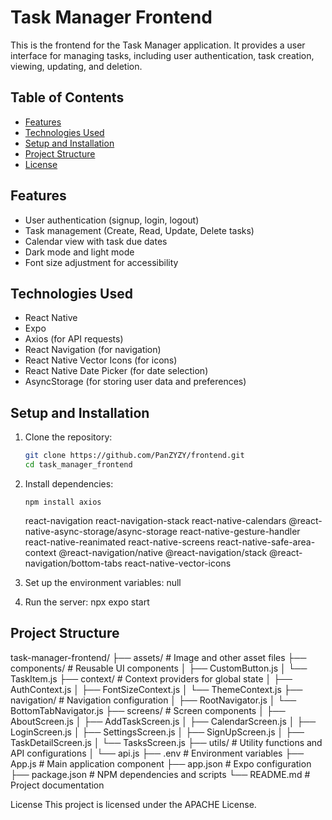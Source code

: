 # Task Manager Frontend

This is the frontend for the Task Manager application. It provides a user interface for managing tasks, including user authentication, task creation, viewing, updating, and deletion.

## Table of Contents

- [Features](#features)
- [Technologies Used](#technologies-used)
- [Setup and Installation](#setup-and-installation)
- [Project Structure](#project-structure)
- [License](#license)

## Features

- User authentication (signup, login, logout)
- Task management (Create, Read, Update, Delete tasks)
- Calendar view with task due dates
- Dark mode and light mode
- Font size adjustment for accessibility

## Technologies Used

- React Native
- Expo
- Axios (for API requests)
- React Navigation (for navigation)
- React Native Vector Icons (for icons)
- React Native Date Picker (for date selection)
- AsyncStorage (for storing user data and preferences)

## Setup and Installation

1.  Clone the repository:
    ```bash
    git clone https://github.com/PanZYZY/frontend.git
    cd task_manager_frontend
    ```
2.  Install dependencies:

        npm install axios

    react-navigation
    react-navigation-stack
    react-native-calendars
    @react-native-async-storage/async-storage
    react-native-gesture-handler
    react-native-reanimated
    react-native-screens
    react-native-safe-area-context
    @react-navigation/native
    @react-navigation/stack
    @react-navigation/bottom-tabs
    react-native-vector-icons

3.  Set up the environment variables:
    null

4.  Run the server:
    npx expo start

## Project Structure

task-manager-frontend/
├── assets/ # Image and other asset files
├── components/ # Reusable UI components
│ ├── CustomButton.js
│ └── TaskItem.js
├── context/ # Context providers for global state
│ ├── AuthContext.js
│ ├── FontSizeContext.js
│ └── ThemeContext.js
├── navigation/ # Navigation configuration
│ ├── RootNavigator.js
│ └── BottomTabNavigator.js
├── screens/ # Screen components
│ ├── AboutScreen.js
│ ├── AddTaskScreen.js
│ ├── CalendarScreen.js
│ ├── LoginScreen.js
│ ├── SettingsScreen.js
│ ├── SignUpScreen.js
│ ├── TaskDetailScreen.js
│ └── TasksScreen.js
├── utils/ # Utility functions and API configurations
│ └── api.js
├── .env # Environment variables
├── App.js # Main application component
├── app.json # Expo configuration
├── package.json # NPM dependencies and scripts
└── README.md # Project documentation

License
This project is licensed under the APACHE License.

